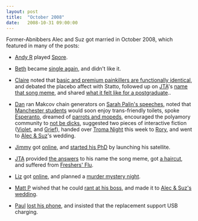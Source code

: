```yaml
---
layout: post
title:  "October 2008"
date:   2008-10-31 09:00:00
---
```


Former-Abnibbers Alec and Suz got married in October 2008, which featured in many of the posts:

* [Andy R][andy-r] played [Spore](http://restlessboy.livejournal.com/266465.html).

* [Beth][beth] became [single again](http://littlegreenbeth.livejournal.com/30639.html), and didn't like it.

* [Claire][claire] noted that [basic and premium painkillers are functionally identical](http://nowebsite.co.uk/blog/2008/10/nurofen-shopping-tension/), and debated the placebo affect with Statto, followed up on [JTA][jta]'s [name that song meme](http://nowebsite.co.uk/blog/2008/10/name-that-song-meme/), and shared [what it felt like for a postgraduate](http://nowebsite.co.uk/blog/2008/10/what-it-feels-like-for-a-postgrad/)..

* [Dan][dan] ran Makcov chain generators on [Sarah Palin's speeches](http://www.scatmania.org/2008/10/01/interview-sarah-palin/), noted that [Manchester students](http://www.scatmania.org/2008/10/01/toilets-with-urinals-toilets-without-urinals/) would soon enjoy trans-friendly toilets, spoke [Esperanto](http://www.scatmania.org/2008/10/02/mi-parolas-esperanton-apenau/), dreamed of [parrots and mopeds](http://www.scatmania.org/2008/10/10/two-recent-dreams/), encouraged the polyamory community to [not be dicks](http://www.scatmania.org/2008/10/13/mono-friendly/), suggested two pieces of interactive fiction ([Violet](http://www.scatmania.org/2008/10/18/violet-interactive-fiction/), and [Grief](http://www.scatmania.org/2008/10/19/grief-interactive-fiction/)), handed over [Troma Night](http://www.scatmania.org/2008/10/22/who-wants-troma-night/) this week to [Rory][rory], and went to [Alec & Suz](http://www.scatmania.org/2008/10/27/alec-suz-wedding/)'s wedding.

* [Jimmy][jimmy] got [online](http://vikingjim.livejournal.com/34042.html), and [started his PhD](http://vikingjim.livejournal.com/34190.html) by launching his satellite.

* [JTA][jta] provided [the answers](http://blog.electricquaker.co.uk/2008/10/02/well-since-youve-all-stopped-guessing/) to his name the song meme, got [a haircut](http://blog.electricquaker.co.uk/2008/10/02/multiple-things/), and suffered from [Freshers' Flu](http://blog.electricquaker.co.uk/2008/10/22/updates-woo-c/).

* [Liz][liz] got [online](http://norasdollhouse.livejournal.com/104213.html), and planned a [murder mystery night](http://norasdollhouse.livejournal.com/104650.html).

* [Matt P][matt-p] wished that he could [rant at his boss](http://myzelik.livejournal.com/40991.html), and made it to [Alec & Suz's wedding](http://myzelik.livejournal.com/41900.html).

* [Paul][paul] [lost his phone](http://blog.pacifist.co.uk/2008/10/20/phone/), and insisted that the replacement support USB charging.


[adam-g]:  http://strokeyadam.livejournal.com/
[adam-w]:  http://www.ad-space.org.uk/
[andy-k]:  http://theguidemark3.livejournal.com/
[andy-r]:  http://selfdoubtgun.wordpress.com/
[beth]:    http://littlegreenbeth.livejournal.com/
[bryn]:    http://randomlyevil.org.uk/
[claire]:  http://nowebsite.co.uk/blog/
[dan]:     http://www.scatmania.org/
[ele]:     http://ele-is-crazy.livejournal.com/
[fiona]:   http://fionafish.wordpress.com/
[hayley]:  http://leelee1983.livejournal.com/
[jen]:     http://scleip.livejournal.com/
[jimmy]:   http://vikingjim.livejournal.com/
[jta]:     http://blog.electricquaker.co.uk/
[kit]:     http://reaperkit.wordpress.com/
[liz]:     http://norasdollhouse.livejournal.com/
[malbo21]: http://malbo21.wordpress.com/
[matt-p]:  http://myzelik.livejournal.com/
[matt-r]:  http://matt-inthe-hat.livejournal.com/
[paul]:    http://blog.pacifist.co.uk/
[penny]:   http://thepennyfaerie.livejournal.com/
[pete]:    http://loonybin345.livejournal.com/
[rory]:    http://razinaber.livejournal.com/
[ruth]:    http://fleeblewidget.co.uk/
[sarah]:   http://starlight-sarah.livejournal.com/
[sian]:    http://elgingerbread.wordpress.com/
